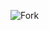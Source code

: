 ![Fork](https://user-images.githubusercontent.com/300146/103725503-a6105680-5026-11eb-8720-a8fabce1ed95.png)
